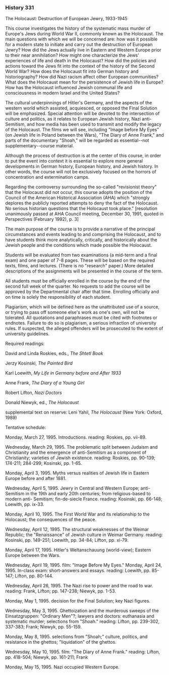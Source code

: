 ### History 331  
The Holocaust: Destruction of European Jewry, 1933-1945



This course investigates the history of the systematic mass murder of Europe's
Jews during World War II, commonly known as the Holocaust. The main questions
with which we will be concerned are: how was it possible for a modern state to
initiate and carry out the destruction of European Jewry? How did the Jews
actually live in Eastern and Western Europe prior to their near annihilation?
How might one characterize the Jews' experiences of life and death in the
Holocaust? How did the policies and actions toward the Jews fit into the
context of the history of the Second World War? How does the Holocaust fit
into German history and historiography? How did Nazi racism affect other
European communities? What does the Holocaust mean for the persistence of
Jewish life in Europe? How has the Holocaust influenced Jewish communal life
and consciousness in modern Israel and the United States?

The cultural underpinnings of Hitler's Germany, and the aspects of the western
world which assisted, acquiesced, or opposed the Final Solution will be
emphasized. Special attention will be devoted to the intersection of culture
and politics, as it relates to European Jewish history, Nazi anti-Semitism,
and how media has been used to transmit and modify the legacy of the
Holocaust. The films we will see, including "Image before My Eyes" (on Jewish
life in Poland between the Wars), "The Diary of Anne Frank," and parts of the
documentary "Shoah," will be regarded as essential--not supplementary--course
material.

Although the process of destruction is at the center of this course, in order
to put the event into context it is essential to explore more general
developments in German history, European history, and Jewish history. In other
words, the course will not be exclusively focused on the horrors of
concentration and extermination camps.

Regarding the controversy surrounding the so-called "revisionist theory" that
the Holocaust did not occur, this course adopts the position of the Council of
the American Historical Association (AHA) which "strongly deplores the
publicly reported attempts to deny the fact of the Holocaust. No serious
historian questions that the Holocaust took place." [resolution unanimously
passed at AHA Council meeting, December 30, 1991, quoted in Perspectives
(February 1992), p. 3]

The main purpose of the course is to provide a narrative of the principal
circumstances and events leading to and comprising the Holocaust, and to have
students think more analytically, critically, and historically about the
Jewish people and the conditions which made possible the Holocaust.

Students will be evaluated from two examinations (a mid-term and a final exam)
and one paper of 7-8 pages. These will be based on the required texts, films,
and lectures. (There is no "research" paper.) More detailed descriptions of
the assignments will be presented in the course of the term.

All students must be officially enrolled in the course by the end of the
second full week of the quarter. No requests to add the course will be
approved by the Departmental chair after that time. Enrolling officially and
on time is solely the responsibility of each student.

Plagiarism, which will be defined here as the unattributed use of a source, or
trying to pass off someone else's work as one's own, will not be tolerated.
All quotations and paraphrases must be cited with footnotes or endnotes.
Failure to do so is plagiarism, a serious infraction of university rules. If
suspected, the alleged offenders will be prosecuted to the extent of
university guidelines.

Required readings:

David and Linda Roskies, eds., _The Shtetl Book_

Jerzy Kosinski, _The Painted Bird_

Karl Loewith, _My Life in Germany before and After 1933_

Anne Frank, _The Diary of a Young Girl_

Robert Lifton, _Nazi Doctors_

Donald Niewyk, ed., _The Holocaust_

supplemental text on reserve: Leni Yahil, _The Holocaust_ (New York: Oxford,
1989)

Tentative schedule:

Monday, March 27, 1995. Introductions. reading: Roskies, pp. vii-89.

Wednesday, March 29, 1995. The problematic split between Judaism and
Christianity and the emergence of anti-Semitism as a component of
Christianity; varieties of Jewish existence. reading: Roskies, pp. 90-139;
174-211; 284-299; Kosinski, pp. 1-65.

Monday, April 3, 1995. Myths versus realities of Jewish life in Eastern Europe
before and after 1881.

Wednesday, April 5, 1995. Jewry in Central and Western Europe; anti-Semitism
in the 19th and early 20th centuries; from religious-based to modern anti-
Semitism; fin-de-siecle France. reading: Kosinski, pp. 66-148; Loewith, pp.
ix-33.

Monday, April 10, 1995. The First World War and its relationship to the
Holocaust; the consequences of the peace.

Wednesday, April 12, 1995. The structural weaknesses of the Weimar Republic;
the  "Renaissance" of Jewish culture in Weimar Germany. reading: Kosinski, pp.
149-251; Loewith, pp. 34-84; Lifton, pp. xi-79.

Monday, April 17, 1995. Hitler's Weltanschauung (world-view); Eastern Europe
between the Wars.

Wednesday, April 19, 1995. film: "Image Before My Eyes." Monday, April 24,
1995. In-class exam: short-answers and essays. reading: Loewith, pp. 85-147;
Lifton, pp. 80-144.

Wednesday, April 26, 1995. The Nazi rise to power and the road to war.
reading: Frank, Lifton; pp. 147-238; Niewyk, pp. 1-53.

Monday, May 1, 1995. decision for the Final Solution; key Nazi figures.

Wednesday, May 3, 1995. Ghettoization and the murderous sweeps of the
Einsatzgruppen: "Ordinary Men"?; lawyers and doctors: euthanasia and
systematic murder; selections from "Shoah." reading: Lifton, pp. 239-302,
337-383; Frank; Niewyk, pp. 55-159.

Monday, May 8, 1995. selections from "Shoah;" culture, politics, and
resistance in the ghettos; "liquidation" of the ghettos.

Wednesday, May 10, 1995. film: "The Diary of Anne Frank." reading: Lifton, pp.
418-504; Niewyk, pp. 161-211; Frank

Monday, May 15, 1995. Nazi occupied Western Europe.

